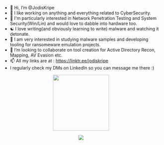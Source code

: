 - 👋 Hi, I’m @JodisKripe
- 👀 I like working on anything and everything related to CyberSecurity.
- 🌱 I'm particularly interested in Network Penetration Testing and System Security(Win/Lin) and would love to dabble into hardware too.
- ☯ I love writing(and obviously learning to write) malware and watching it detonate.
- 💪 I am very interested in studying malware samples and developing tooling for ransomeware emulation projects.
- 💞️ I’m looking to collaborate on tool creation for Active Directory Recon, Mapping, AV Evasion etc.
- 📫 All my links are at : https://linktr.ee/jodiskripe
- I regularly check my DMs on LinkedIn so you can message me there :) 

<p align="center">
<a href="https://github.com/JodisKripe">
  <img height="180em" src="https://github-readme-stats-eight-theta.vercel.app/api?username=JodisKripe&show_icons=true&theme=synthwave&include_all_commits=true&count_private=true"/>
<!--   <img height="180em" src="https://github-readme-stats-eight-theta.vercel.app/api/top-langs/?username=PyromancerBoom&layout=compact&langs_count=8&theme=radical"/> -->
</a>
  <p align="center">
  <a href="https://github.com/JodisKripe/github-readme-streak-stats">
    <img src="https://github-readme-streak-stats.herokuapp.com/?user=JodisKripe&theme=synthwave#version3"/>
  </a>
</p>
</p>

<!---
JodisKripe/JodisKripe is a ✨ special ✨ repository because its `README.md` (this file) appears on your GitHub profile.
You can click the Preview link to take a look at your changes.
--->
